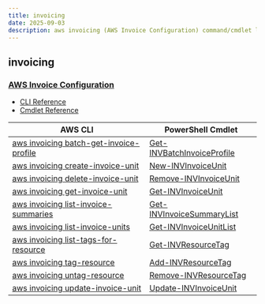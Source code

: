 ```yaml
---
title: invoicing
date: 2025-09-03
description: aws invoicing (AWS Invoice Configuration) command/cmdlet list.
---
```


## invoicing

### [AWS Invoice Configuration](https://aws.amazon.com/aws-cost-management/aws-billing/)

* [CLI Reference](https://awscli.amazonaws.com/v2/documentation/api/latest/reference/invoicing/index.html)
* [Cmdlet Reference](https://docs.aws.amazon.com/powershell/latest/reference/items/Invoicing_cmdlets.html)

|AWS CLI|PowerShell Cmdlet|
|----|----|
|[aws invoicing batch-get-invoice-profile](https://awscli.amazonaws.com/v2/documentation/api/latest/reference/invoicing/batch-get-invoice-profile.html)|[Get-INVBatchInvoiceProfile](https://docs.aws.amazon.com/powershell/latest/reference/items/Get-INVBatchInvoiceProfile.html)|
|[aws invoicing create-invoice-unit](https://awscli.amazonaws.com/v2/documentation/api/latest/reference/invoicing/create-invoice-unit.html)|[New-INVInvoiceUnit](https://docs.aws.amazon.com/powershell/latest/reference/items/New-INVInvoiceUnit.html)|
|[aws invoicing delete-invoice-unit](https://awscli.amazonaws.com/v2/documentation/api/latest/reference/invoicing/delete-invoice-unit.html)|[Remove-INVInvoiceUnit](https://docs.aws.amazon.com/powershell/latest/reference/items/Remove-INVInvoiceUnit.html)|
|[aws invoicing get-invoice-unit](https://awscli.amazonaws.com/v2/documentation/api/latest/reference/invoicing/get-invoice-unit.html)|[Get-INVInvoiceUnit](https://docs.aws.amazon.com/powershell/latest/reference/items/Get-INVInvoiceUnit.html)|
|[aws invoicing list-invoice-summaries](https://awscli.amazonaws.com/v2/documentation/api/latest/reference/invoicing/list-invoice-summaries.html)|[Get-INVInvoiceSummaryList](https://docs.aws.amazon.com/powershell/latest/reference/items/Get-INVInvoiceSummaryList.html)|
|[aws invoicing list-invoice-units](https://awscli.amazonaws.com/v2/documentation/api/latest/reference/invoicing/list-invoice-units.html)|[Get-INVInvoiceUnitList](https://docs.aws.amazon.com/powershell/latest/reference/items/Get-INVInvoiceUnitList.html)|
|[aws invoicing list-tags-for-resource](https://awscli.amazonaws.com/v2/documentation/api/latest/reference/invoicing/list-tags-for-resource.html)|[Get-INVResourceTag](https://docs.aws.amazon.com/powershell/latest/reference/items/Get-INVResourceTag.html)|
|[aws invoicing tag-resource](https://awscli.amazonaws.com/v2/documentation/api/latest/reference/invoicing/tag-resource.html)|[Add-INVResourceTag](https://docs.aws.amazon.com/powershell/latest/reference/items/Add-INVResourceTag.html)|
|[aws invoicing untag-resource](https://awscli.amazonaws.com/v2/documentation/api/latest/reference/invoicing/untag-resource.html)|[Remove-INVResourceTag](https://docs.aws.amazon.com/powershell/latest/reference/items/Remove-INVResourceTag.html)|
|[aws invoicing update-invoice-unit](https://awscli.amazonaws.com/v2/documentation/api/latest/reference/invoicing/update-invoice-unit.html)|[Update-INVInvoiceUnit](https://docs.aws.amazon.com/powershell/latest/reference/items/Update-INVInvoiceUnit.html)|

